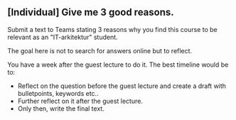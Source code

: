 ## [Individual] Give me 3 good reasons.

Submit a text to Teams stating 3 reasons why you find this course to be relevant as an "IT-arkitektur" student.

The goal here is not to search for answers online but to reflect. 

You have a week after the guest lecture to do it. The best timeline would be to:

- Reflect on the question before the guest lecture and create a draft with bulletpoints, keywords etc.. 
- Further reflect on it after the guest lecture.
- Only then, write the final text.


